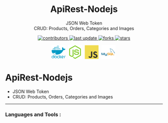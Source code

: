 <div align="center">
  <h1>ApiRest-Nodejs</h1>
  
  <p>
    JSON Web Token
    <br/>
    CRUD: Products, Orders, Categories and Images
  </p>
  <p>
  <a href="https://github.com/edegan-furb/ApiRest-Nodejs/graphs/contributors">
    <img src="https://img.shields.io/github/contributors/edegan-furb/ApiRest-Nodejs" alt="contributors" />
  </a>
  <a href="">
    <img src="https://img.shields.io/github/last-commit/edegan/ApiRest-Nodejs" alt="last update" />
  </a>
  <a href="https://github.com/edegan-furb/ApiRest-Nodejs/network/members">
    <img src="https://img.shields.io/github/forks/edegan-furb/ApiRest-Nodejs" alt="forks" />
  </a>
  <a href="https://github.com/edegan-furb/ApiRest-Nodejs/stargazers">
    <img src="https://img.shields.io/github/stars/edegan-furb/ApiRest-Nodejs" alt="stars" />
  </a>
</p>
<p>
<img src="https://github.com/devicons/devicon/blob/master/icons/docker/docker-plain-wordmark.svg" title="Docker" alt="Dooker" width="45" height="45"/>&nbsp;
<img src="https://github.com/devicons/devicon/blob/master/icons/nodejs/nodejs-original.svg" title="NodeJS" alt="NodeJS" width="45" height="45"/>&nbsp;
<img src="https://github.com/devicons/devicon/blob/master/icons/javascript/javascript-original.svg" title="JavaScript" alt="JavaScript" width="45" height="45"/>&nbsp;
<img src="https://github.com/devicons/devicon/blob/master/icons/mysql/mysql-original-wordmark.svg" title="MySQL"  alt="MySQL" width="45" height="45"/>&nbsp;
</p>
</div>






# ApiRest-Nodejs

- JSON Web Token
- CRUD: Products, Orders, Categories and Images

---
  
### Languages and Tools :


